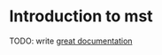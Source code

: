 # Introduction to mst

TODO: write [great documentation](http://jacobian.org/writing/great-documentation/what-to-write/)
